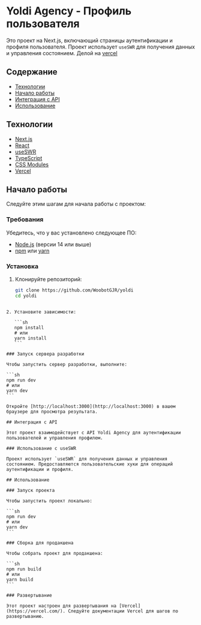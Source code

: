 # Yoldi Agency - Профиль пользователя

Это проект на Next.js, включающий страницы аутентификации и профиля пользователя. Проект использует `useSWR` для получения данных и управления состоянием.
Делой на [vercel](https://yoldi-pi.vercel.app/sign-in)

## Содержание

- [Технологии](#технологии)
- [Начало работы](#начало-работы)
- [Интеграция с API](#интеграция-с-api)
- [Использование](#использование)

## Технологии

- [Next.js](https://nextjs.org/)
- [React](https://reactjs.org/)
- [useSWR](https://swr.vercel.app/)
- [TypeScript](https://www.typescriptlang.org/)
- [CSS Modules](https://github.com/css-modules/css-modules)
- [Vercel](https://vercel.com/)

## Начало работы

Следуйте этим шагам для начала работы с проектом:

### Требования

Убедитесь, что у вас установлено следующее ПО:

- [Node.js](https://nodejs.org/en/) (версии 14 или выше)
- [npm](https://www.npmjs.com/) или [yarn](https://yarnpkg.com/)

### Установка

1. Клонируйте репозиторий:

   ```sh
   git clone https://github.com/WoobotGJR/yoldi
   cd yoldi
   ```

````

2. Установите зависимости:

   ```sh
   npm install
   # или
   yarn install
   ```

### Запуск сервера разработки

Чтобы запустить сервер разработки, выполните:

```sh
npm run dev
# или
yarn dev
```

Откройте [http://localhost:3000](http://localhost:3000) в вашем браузере для просмотра результата.

## Интеграция с API

Этот проект взаимодействует с API Yoldi Agency для аутентификации пользователей и управления профилем.

### Использование с useSWR

Проект использует `useSWR` для получения данных и управления состоянием. Предоставляются пользовательские хуки для операций аутентификации и профиля.

## Использование

### Запуск проекта

Чтобы запустить проект локально:

```sh
npm run dev
# или
yarn dev
```

### Сборка для продакшена

Чтобы собрать проект для продакшена:

```sh
npm run build
# или
yarn build
```

### Развертывание

Этот проект настроен для развертывания на [Vercel](https://vercel.com/). Следуйте документации Vercel для шагов по развертыванию.
````
